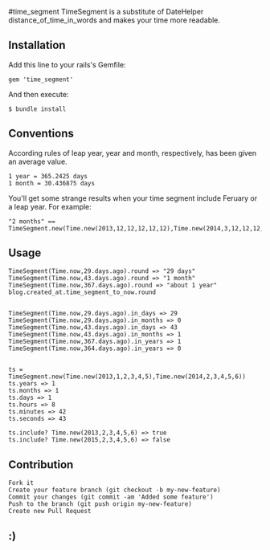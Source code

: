 #time_segment
TimeSegment is a substitute of DateHelper distance_of_time_in_words and makes your time more readable.

## Installation
Add this line to your rails's Gemfile:

    gem 'time_segment'

And then execute:

    $ bundle install

## Conventions
According rules of leap year,  year and month, respectively, has been given an average value.

    1 year = 365.2425 days
    1 month = 30.436875 days
    
You'll get some strange results when your time segment include Feruary or a leap year. For example:

    "2 months" == TimeSegment.new(Time.new(2013,12,12,12,12,12),Time.new(2014,3,12,12,12,12))

## Usage
    TimeSegment(Time.now,29.days.ago).round => "29 days"
    TimeSegment(Time.now,43.days.ago).round => "1 month"
    TimeSegment(Time.now,367.days.ago).round => "about 1 year"
    blog.created_at.time_segment_to_now.round


    TimeSegment(Time.now,29.days.ago).in_days => 29
    TimeSegment(Time.now,29.days.ago).in_months => 0
    TimeSegment(Time.now,43.days.ago).in_days => 43
    TimeSegment(Time.now,43.days.ago).in_months => 1
    TimeSegment(Time.now,367.days.ago).in_years => 1
    TimeSegment(Time.now,364.days.ago).in_years => 0


    ts = TimeSegment.new(Time.new(2013,1,2,3,4,5),Time.new(2014,2,3,4,5,6))
    ts.years => 1
    ts.months => 1
    ts.days => 1
    ts.hours => 8
    ts.minutes => 42
    ts.seconds => 43

    ts.include? Time.new(2013,2,3,4,5,6) => true
    ts.include? Time.new(2015,2,3,4,5,6) => false

## Contribution
    Fork it
    Create your feature branch (git checkout -b my-new-feature)
    Commit your changes (git commit -am 'Added some feature')
    Push to the branch (git push origin my-new-feature)
    Create new Pull Request

## :)
